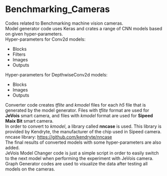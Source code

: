 # Benchmarking_Cameras
Codes related to Benchmarking machine vision cameras. <br />
Model generator code uses Keras and crates a range of CNN models based on given hyper-parameters. <br />
Hyper-parameters for Conv2d models:
* Blocks
* Filters
* Images
* Outputs

Hyper-parameters for DepthwiseConv2d models:
* Blocks
* Images
* Outputs

Converter code creates *tflite* and *kmodel* files for each *h5* file that is generated by the model generator. Files with *tflite* format are used for **JeVois** smart camera, and files with *kmodel* format are used for **Sipeed Maix Bit** smart camera. <br />
In order to convert to *kmodel*, a library called **nncase** is used. This library is provided by Kendryte, the manufacturer of the chip used in Sipeed camera. <br />
nncase library: https://github.com/kendryte/nncase <br />
The final results of converted models with some hyper-parameters are also added. <br />
JeVois Model Changer code is just a simple script in order to easily switch to the next model when performing the experiment with JeVois camera. <br />
Graph Generator codes are used to visualize the data after testing all models on the cameras. 
